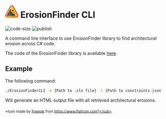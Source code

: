 <a href="icon.png"><img width="42px" height="42px" src="icon.png" /></a> ErosionFinder CLI
==================================
![code-size](https://img.shields.io/github/languages/code-size/rafaatsouza/erosion-finder-cli)
![publish](https://github.com/rafaatsouza/erosion-finder-cli/workflows/publish/badge.svg)

A command line interface to use ErosionFinder library to find architectural erosion across C# code.

The code of the ErosionFinder library is available [here](https://github.com/rafaatsouza/erosion-finder).

Example
------------
The following command:
```sh
./ErosionFinderCLI -s {Path to .sln file} -l {Path to constraints.json file} -o {Output file path}
```

Will generate an HTML output file with all retrieved architectural erosions.

<sub>*Icon made by [Freepik](https://www.flaticon.com/authors/freepik) from https://www.flaticon.com*</sub>
